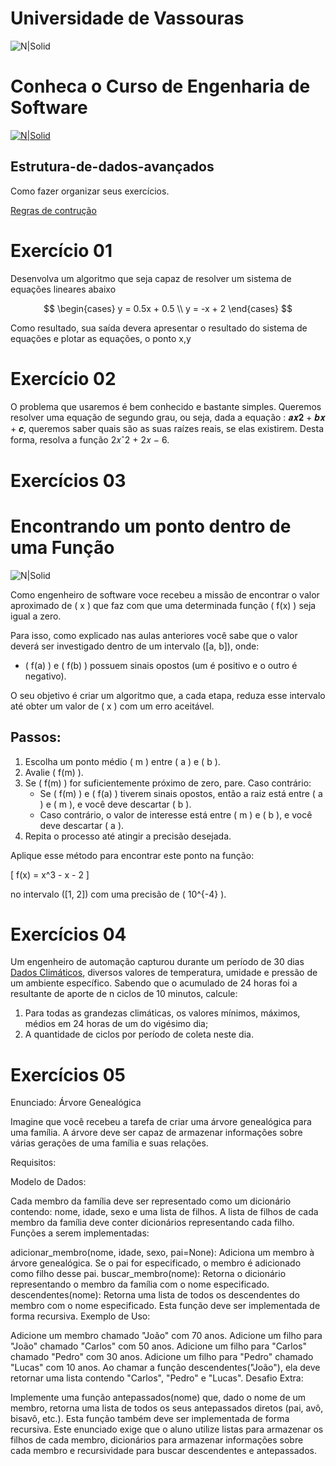 # Universidade de Vassouras


![N|Solid](https://univassouras.edu.br/wp-content/uploads/2023/10/UniVassouras-Horizontal-Colorida.png)
# Conheca o Curso de Engenharia de Software 
[![N|Solid](https://universidadedevassouras.edu.br/wp-content/uploads/2021/12/Simbolo_Engenharia_de_Software.jpg)](https://universidadedevassouras.edu.br/graduacao-marica/engenharia-de-software/)
## Estrutura-de-dados-avançados

Como fazer organizar seus exercícios.

[Regras de contrução](https://github.com/marciogarridoLaCop/EDA/blob/main/como_fazer/readme.md)


# Exercício 01

Desenvolva um algoritmo que seja capaz de resolver um sistema de equações lineares abaixo 

$$
\begin{cases}
y = 0.5x + 0.5 \\
y = -x + 2
\end{cases}
$$

Como resultado, sua saída devera apresentar o resultado do sistema de equações e plotar as equações, o ponto x,y 

# Exercício 02

O problema que usaremos é bem conhecido e bastante simples. Queremos resolver uma equação de segundo grau, ou seja, dada a equação : 𝒂𝒙𝟐 + 𝒃𝒙 + 𝒄, queremos saber quais são as suas raízes reais, se elas existirem. Desta forma, resolva a função 2𝑥ˆ2 + 2𝑥 − 6.

# Exercícios 03

# **Encontrando um ponto dentro de uma Função**

![N|Solid](https://github.com/marciogarridoLaCop/EDA/blob/main/grafico.jpg)

Como engenheiro de software voce recebeu a missão de encontrar o valor aproximado de \( x \) que faz com que uma determinada função \( f(x) \) seja igual a zero.

Para isso, como explicado nas aulas anteriores você sabe que o valor deverá ser investigado dentro de um intervalo \([a, b]\), onde:

- \( f(a) \) e \( f(b) \) possuem sinais opostos (um é positivo e o outro é negativo).

O seu objetivo é criar um algoritmo que, a cada etapa, reduza esse intervalo até obter um valor de \( x \) com um erro aceitável.

## **Passos:**
1. Escolha um ponto médio \( m \) entre \( a \) e \( b \).
2. Avalie \( f(m) \).
3. Se \( f(m) \) for suficientemente próximo de zero, pare. Caso contrário:
   - Se \( f(m) \) e \( f(a) \) tiverem sinais opostos, então a raiz está entre \( a \) e \( m \), e você deve descartar \( b \).
   - Caso contrário, o valor de interesse está entre \( m \) e \( b \), e você deve descartar \( a \).
4. Repita o processo até atingir a precisão desejada.

Aplique esse método para encontrar este ponto na função:

\[
f(x) = x^3 - x - 2
\]

no intervalo \([1, 2]\) com uma precisão de \( 10^{-4} \).


# Exercícios 04
Um engenheiro de automação capturou durante um período de 30 dias [Dados Climáticos](https://github.com/marciogarridoLaCop/EDA/blob/main/dadosclimaticos.txt), diversos valores de temperatura, umidade e pressão de um ambiente específico. Sabendo que o acumulado de 24 horas foi a resultante de aporte de n ciclos de 10 minutos, calcule:

1) Para todas as grandezas climáticas, os valores mínimos, máximos, médios em 24 horas de um do vigésimo dia;
2) A quantidade de ciclos por período de coleta neste dia.

# Exercícios 05
Enunciado: Árvore Genealógica

Imagine que você recebeu a tarefa de criar uma árvore genealógica para uma família. A árvore deve ser capaz de armazenar informações sobre várias gerações de uma família e suas relações.

Requisitos:

Modelo de Dados:

Cada membro da família deve ser representado como um dicionário contendo: nome, idade, sexo e uma lista de filhos.
A lista de filhos de cada membro da família deve conter dicionários representando cada filho.
Funções a serem implementadas:

adicionar_membro(nome, idade, sexo, pai=None): Adiciona um membro à árvore genealógica. Se o pai for especificado, o membro é adicionado como filho desse pai.
buscar_membro(nome): Retorna o dicionário representando o membro da família com o nome especificado.
descendentes(nome): Retorna uma lista de todos os descendentes do membro com o nome especificado. Esta função deve ser implementada de forma recursiva.
Exemplo de Uso:

Adicione um membro chamado "João" com 70 anos.
Adicione um filho para "João" chamado "Carlos" com 50 anos.
Adicione um filho para "Carlos" chamado "Pedro" com 30 anos.
Adicione um filho para "Pedro" chamado "Lucas" com 10 anos.
Ao chamar a função descendentes("João"), ela deve retornar uma lista contendo "Carlos", "Pedro" e "Lucas".
Desafio Extra:

Implemente uma função antepassados(nome) que, dado o nome de um membro, retorna uma lista de todos os seus antepassados diretos (pai, avô, bisavô, etc.). Esta função também deve ser implementada de forma recursiva.
Este enunciado exige que o aluno utilize listas para armazenar os filhos de cada membro, dicionários para armazenar informações sobre cada membro e recursividade para buscar descendentes e antepassados.
